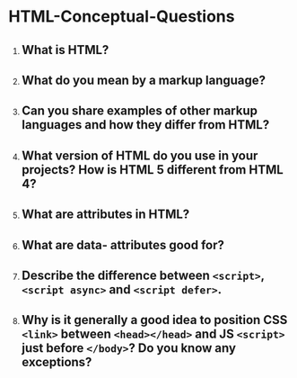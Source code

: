 # HTML-Conceptual-Questions

1.  ## What is HTML?

2.  ## What do you mean by a markup language?

3.  ## Can you share examples of other markup languages and how they differ from HTML?

4.  ## What version of HTML do you use in your projects? How is HTML 5 different from HTML 4?

5.  ## What are attributes in HTML?

6.  ## What are data- attributes good for?

7.  ## Describe the difference between `<script>`, `<script async>` and `<script defer>`.

8.  ## Why is it generally a good idea to position CSS `<link>` between `<head></head>` and JS `<script>` just before `</body>`? Do you know any exceptions?
